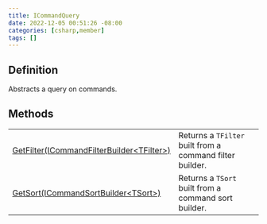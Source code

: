 ```yaml
---
title: ICommandQuery
date: 2022-12-05 00:51:26 -08:00
categories: [csharp,member]
tags: []
---
```


## Definition

Abstracts a query on commands.

## Methods
<table><tr><td><!--/posts/csharp.member.entitydb.abstractions.queries.icommandquery.getfilter/--><a href='#'>GetFilter(ICommandFilterBuilder&lt;TFilter&gt;)</a></td><td>
Returns a <code class='language-plaintext highlighter-rouge'>TFilter</code> built from a command filter builder.
</td></tr><tr><td><!--/posts/csharp.member.entitydb.abstractions.queries.icommandquery.getsort/--><a href='#'>GetSort(ICommandSortBuilder&lt;TSort&gt;)</a></td><td>
Returns a <code class='language-plaintext highlighter-rouge'>TSort</code> built from a command sort builder.
</td></tr></table>
